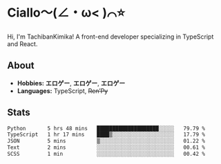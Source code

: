 # Ciallo～(∠・ω< )⌒⭐️

Hi, I'm TachibanKimika! A front-end developer specializing in TypeScript and React.

## About
- **Hobbies:** **エロゲー**, **エロゲー**, **エロゲー**
- **Languages:** TypeScript, ~~Ren’Py~~

## Stats
<!--START_SECTION:waka-->

```txt
Python       5 hrs 48 mins   ████████████████████░░░░░   79.79 %
TypeScript   1 hr 17 mins    ████▒░░░░░░░░░░░░░░░░░░░░   17.79 %
JSON         5 mins          ▒░░░░░░░░░░░░░░░░░░░░░░░░   01.22 %
Text         2 mins          ░░░░░░░░░░░░░░░░░░░░░░░░░   00.61 %
SCSS         1 min           ░░░░░░░░░░░░░░░░░░░░░░░░░   00.42 %
```

<!--END_SECTION:waka-->

<!-- ![Metrics](https://metrics.lecoq.io/TachibanaKimika?template=classic&base.activity=0&base.community=0&base.repositories=0&languages=1&isocalendar=1&isocalendar.duration=half-year&languages.limit=8&languages.sections=most-used&languages.colors=github&languages.threshold=0%25&languages.indepth=false&languages.recent.load=300&languages.recent.days=14&config.timezone=Asia%2FShanghai)
 -->
